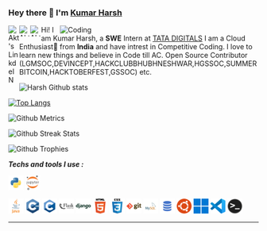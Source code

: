 ### Hey there 👋 I'm <a href="https://github.com/harsh6768-svg">Kumar Harsh </a>

<a href="https://www.linkedin.com/in/harsh-kumar-50a7a61a9/">
  <img align="left" alt="Akt's LinkdeIN" width="22px" src="https://cdn.jsdelivr.net/npm/simple-icons@v3/icons/linkedin.svg" />
</a>
<a href="https://www.instagram.com/harsh_sir_17/?hl=en">
  <img align="left" alt="Akt's Instagram" width="22px" height="22px" src="https://cdn.jsdelivr.net/npm/simple-icons@v3/icons/instagram.svg" />
</a>
<a href="https://github.com/harsh6768-svg">
  <img align="left" alt="Akt's GitHub" width="22px" height="22px" src="https://cdn.jsdelivr.net/npm/simple-icons@v3/icons/github.svg" />
</a>
<img align="right"alt="Coding" width="400" src="https://www.codemotion.com/magazine/wp-content/uploads/2020/09/devops-1024x527.png"> 

Hi! I am Kumar Harsh, a **SWE** Intern at <a href ="http://kiit.ac.in/">TATA DIGITALS</a>
I am a Cloud Enthusiast🚀 from **India** and have  intrest in Competitive Coding. I love to learn new things and believe in Code till AC.
Open Source Contributor
(LGMSOC,DEVINCEPT,HACKCLUBBHUBHNESHWAR,HGSSOC,SUMMERBITCOIN,HACKTOBERFEST,GSSOC) etc.

![Harsh Github stats](https://github-readme-stats.vercel.app/api?username=harsh6768-svg&show_icons=true&hide_border=true&count_private=true&theme=tokyonight)

[![Top Langs](https://github-readme-stats.vercel.app/api/top-langs/?username=harsh6768-svg&theme=tokyonight)](https://github.com/harsh6768-svg/github-readme-stats)

![Github Metrics](https://metrics.lecoq.io/harsh6768-svg)

![Github Streak Stats](https://github-readme-streak-stats.herokuapp.com/?user=harsh6768-svg&theme=tokyonight)

![Github Trophies](https://github-profile-trophy.vercel.app/?username=harsh6768-svg)



***Techs and tools I use :***

<code><img height="30" src="https://raw.githubusercontent.com/github/explore/80688e429a7d4ef2fca1e82350fe8e3517d3494d/topics/python/python.png"></code>
<code><img height="30" src="https://raw.githubusercontent.com/github/explore/80688e429a7d4ef2fca1e82350fe8e3517d3494d/topics/jupyter-notebook/jupyter-notebook.png"></code>

<code><img height="30" src="https://raw.githubusercontent.com/github/explore/80688e429a7d4ef2fca1e82350fe8e3517d3494d/topics/java/java.png"></code>
<code><img height="30" src="https://raw.githubusercontent.com/github/explore/80688e429a7d4ef2fca1e82350fe8e3517d3494d/topics/cpp/cpp.png"></code>
<code><img height="30" src="https://raw.githubusercontent.com/github/explore/80688e429a7d4ef2fca1e82350fe8e3517d3494d/topics/c/c.png"></code>
<code><img height="30" src="https://raw.githubusercontent.com/github/explore/80688e429a7d4ef2fca1e82350fe8e3517d3494d/topics/flask/flask.png"></code>
<code><img height="30" src="https://raw.githubusercontent.com/github/explore/80688e429a7d4ef2fca1e82350fe8e3517d3494d/topics/django/django.png"></code>
<code><img height="30" src="https://raw.githubusercontent.com/github/explore/80688e429a7d4ef2fca1e82350fe8e3517d3494d/topics/html/html.png"></code>
<code><img height="30" src="https://raw.githubusercontent.com/github/explore/80688e429a7d4ef2fca1e82350fe8e3517d3494d/topics/css/css.png"></code>
<code><img height="30" src="https://raw.githubusercontent.com/github/explore/80688e429a7d4ef2fca1e82350fe8e3517d3494d/topics/git/git.png"></code>
<code><img height="30" src="https://raw.githubusercontent.com/github/explore/80688e429a7d4ef2fca1e82350fe8e3517d3494d/topics/mysql/mysql.png"></code>
<code><img height="30" src="https://raw.githubusercontent.com/github/explore/80688e429a7d4ef2fca1e82350fe8e3517d3494d/topics/sql/sql.png"></code>
<code><img height="30" src="https://raw.githubusercontent.com/github/explore/80688e429a7d4ef2fca1e82350fe8e3517d3494d/topics/ubuntu/ubuntu.png"></code>
<code><img height="30" src="https://raw.githubusercontent.com/github/explore/80688e429a7d4ef2fca1e82350fe8e3517d3494d/topics/windows/windows.png"></code>
<code><img height="30" src="https://raw.githubusercontent.com/github/explore/80688e429a7d4ef2fca1e82350fe8e3517d3494d/topics/visual-studio-code/visual-studio-code.png"></code>
<code><img height="30" src="https://raw.githubusercontent.com/github/explore/80688e429a7d4ef2fca1e82350fe8e3517d3494d/topics/terminal/terminal.png"></code>
<hr>
<!--
harsh6768-svg/harsh6768-svg** is a ✨ _special_ ✨ repository because its `README.md` (this file) appears on your GitHub profile.
<h2>Certifications 🏆📜 :  </h2>
<table>
  <tr>
    <td rowspan="4">
        <img src="https://github.com/hamdan-codes/hamdan-codes/blob/main/Assets/DATA%20SCIENCE%20COURSE%20CERTIFICATE.PNG?raw=true", width="500px">
    </td>
  </tr>
  <tr>
    <td>
      <a href="https://www.hackerrank.com/certificates/71c6201316d1">
        <img src = "https://github.com/hamdan-codes/hamdan-codes/blob/main/Assets/Problem%20Solving%20Basic.jpeg?raw=true", width="200px">
      </a>
    </td>
    <td>
      <a href="https://www.hackerrank.com/certificates/39a2638276df">
        <img src = "https://github.com/hamdan-codes/hamdan-codes/blob/main/Assets/Problem%20Solving%20Intermediate.jpeg?raw=true", width="200px">
      </a>
    </td>
    <td>
      <a href="https://www.hackerrank.com/certificates/254295cc79fa">
        <img src = "https://github.com/harsh6768-svg/harsh6768-svg/blob/main/Assets/problem-solving.jpg?raw=true", width="150px">
      </a>
    </td>
  </tr>
  <tr>
    
    <td>
      <a href="https://www.hackerrank.com/certificates/e27df5ba4bf1">
        <img src = "https://github.com/harsh6768-svg/harsh6768-svg/blob/main/Assets/Java%20Basic.jpeg?raw=true", width="200px">
      </a>
    </td>
     <td>
     
    </td>
  </tr>
    
</table>
<hr>

[![trophy](https://github-profile-trophy.vercel.app/?username=hamdan-codes)](https://github.com/ryo-ma/github-profile-trophy)
<hr>

<h2>Starring repos will be appreciated as your ❤️ for me. 😃 </h2>

Here are some ideas to get you started:

- 🔭 I’m currently working on ...
- 🌱 I’m currently learning ...
- 👯 I’m looking to collaborate on ...
- 🤔 I’m looking for help with ...
- 💬 Ask me about ...
- 📫 How to reach me: ...
- 😄 Pronouns: ...
- ⚡ Fun fact: ...
-->
